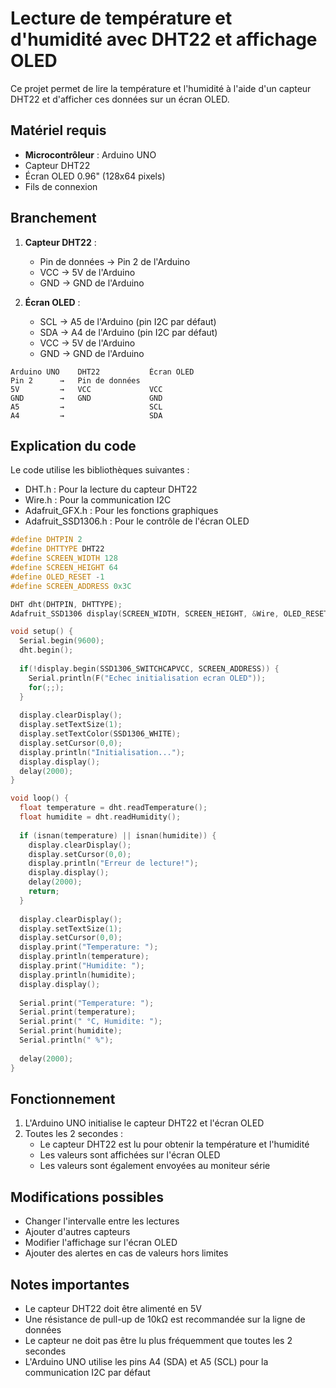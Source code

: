 # Lecture de température et d'humidité avec DHT22 et affichage OLED

Ce projet permet de lire la température et l'humidité à l'aide d'un capteur DHT22 et d'afficher ces données sur un écran OLED.

## Matériel requis

- **Microcontrôleur** : Arduino UNO
- Capteur DHT22
- Écran OLED 0.96" (128x64 pixels)
- Fils de connexion

## Branchement

1. **Capteur DHT22** :
   - Pin de données → Pin 2 de l'Arduino
   - VCC → 5V de l'Arduino
   - GND → GND de l'Arduino

2. **Écran OLED** :
   - SCL → A5 de l'Arduino (pin I2C par défaut)
   - SDA → A4 de l'Arduino (pin I2C par défaut)
   - VCC → 5V de l'Arduino
   - GND → GND de l'Arduino

```
Arduino UNO    DHT22           Écran OLED
Pin 2      →   Pin de données
5V         →   VCC             VCC
GND        →   GND             GND
A5         →                   SCL
A4         →                   SDA
```

## Explication du code

Le code utilise les bibliothèques suivantes :
- DHT.h : Pour la lecture du capteur DHT22
- Wire.h : Pour la communication I2C
- Adafruit_GFX.h : Pour les fonctions graphiques
- Adafruit_SSD1306.h : Pour le contrôle de l'écran OLED

```cpp
#define DHTPIN 2
#define DHTTYPE DHT22
#define SCREEN_WIDTH 128
#define SCREEN_HEIGHT 64
#define OLED_RESET -1
#define SCREEN_ADDRESS 0x3C

DHT dht(DHTPIN, DHTTYPE);
Adafruit_SSD1306 display(SCREEN_WIDTH, SCREEN_HEIGHT, &Wire, OLED_RESET);

void setup() {
  Serial.begin(9600);
  dht.begin();
  
  if(!display.begin(SSD1306_SWITCHCAPVCC, SCREEN_ADDRESS)) {
    Serial.println(F("Echec initialisation ecran OLED"));
    for(;;);
  }
  
  display.clearDisplay();
  display.setTextSize(1);
  display.setTextColor(SSD1306_WHITE);
  display.setCursor(0,0);
  display.println("Initialisation...");
  display.display();
  delay(2000);
}

void loop() {
  float temperature = dht.readTemperature();
  float humidite = dht.readHumidity();
  
  if (isnan(temperature) || isnan(humidite)) {
    display.clearDisplay();
    display.setCursor(0,0);
    display.println("Erreur de lecture!");
    display.display();
    delay(2000);
    return;
  }
  
  display.clearDisplay();
  display.setTextSize(1);
  display.setCursor(0,0);
  display.print("Temperature: ");
  display.println(temperature);
  display.print("Humidite: ");
  display.println(humidite);
  display.display();
  
  Serial.print("Temperature: ");
  Serial.print(temperature);
  Serial.print(" °C, Humidite: ");
  Serial.print(humidite);
  Serial.println(" %");
  
  delay(2000);
}
```

## Fonctionnement

1. L'Arduino UNO initialise le capteur DHT22 et l'écran OLED
2. Toutes les 2 secondes :
   - Le capteur DHT22 est lu pour obtenir la température et l'humidité
   - Les valeurs sont affichées sur l'écran OLED
   - Les valeurs sont également envoyées au moniteur série

## Modifications possibles

- Changer l'intervalle entre les lectures
- Ajouter d'autres capteurs
- Modifier l'affichage sur l'écran OLED
- Ajouter des alertes en cas de valeurs hors limites

## Notes importantes

- Le capteur DHT22 doit être alimenté en 5V
- Une résistance de pull-up de 10kΩ est recommandée sur la ligne de données
- Le capteur ne doit pas être lu plus fréquemment que toutes les 2 secondes
- L'Arduino UNO utilise les pins A4 (SDA) et A5 (SCL) pour la communication I2C par défaut 